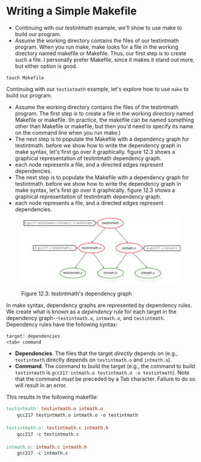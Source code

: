 # Writing a Simple Makefile

* Continuing with our testintmath example, we'll show to use make to build our program.
* Assume the working directory contains the files of our testintmath program. When you run make, make looks for a file in the working directory named makefile or Makefile. Thus, our first step is to create such a file. I personally prefer Makefile, since it makes it stand out more, but either option is good.

```
touch Makefile
```

Continuing with our `testintmath` example, let's explore how to use `make` to build our program.

* Assume the working directory contains the files of the testintmath program. The first step is to create a file in the working directory named Makefile or makefile. (In practice, the makefile can be named something other than Makefile or makefile, but then you'd need to specify its name on the command line when you run make.)
* The next step is to populate the Makefile with a dependency graph for testintmath. before we show how to write the dependency graph in make syntax, let's first go over it graphically. figure 12.3 shows a graphical representation of testintmath dependency graph.
* each node represents a file, and a directed edges represent dependencies.&#x20;
* The next step is to populate the Makefile with a dependency graph for testintmath. before we show how to write the dependency graph in make syntax, let's first go over it graphically. figure 12.3 shows a graphical representation of testintmath dependency graph.
* each node represents a file, and a directed edges represent dependencies.

<figure><img src="../../.gitbook/assets/Group 125 (1).png" alt="" width="563"><figcaption><p>Figure 12.3: testintmath's dependency graph</p></figcaption></figure>

In make syntax, dependency graphs are represented by dependency rules. We create what is known as a _dependency rule_ for each target in the dependency graph--`testintmath.o`, `intmath.o`, and `testintmath`. Dependency rules have the following syntax:

```
target: dependencies
<tab> command
```

* **Dependencies**. The files that the target _directly_ depends on (e.g., `testintmath` directly depends on `testintmath.o` and `intmath.o`).
* **Command**. The command to build the target (e.g., the command to build `testintmath` is `gcc217 intmath.o testintmath.o -o testintmath`). Note that the command _must_ be preceded by a Tab character. Failure to do so will result in an error.

This results in the following makefile:

```makefile
testintmath: testintmath.o intmath.o
    gcc217 testintmath.o intmath.o -o testintmath

testintmath.o: testintmath.c intmath.h
    gcc217 -c testintmath.c

intmath.o: intmath.c intmath.h
    gcc217 -c intmath.c
```
